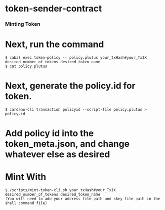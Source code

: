 # token-sender-contract

### Minting Token
# Next, run the command
	$ cabal exec token-policy -- policy.plutus your_txHash#your_TxIX desired_number_of_tokens desired_token_name
	$ cat policy.plutus  

# Next, generate the policy.id for token. 
	$ cardano-cli transaction policyid --script-file policy.plutus > policy.id

# Add policy id into the token_meta.json, and change whatever else as desired

# Mint With
    $./scripts/mint-token-cli.sh your_txHash#your_TxIX desired_number_of_tokens desired_token_name   
    (You will need to add your address file path and skey file path in the shell command file)
